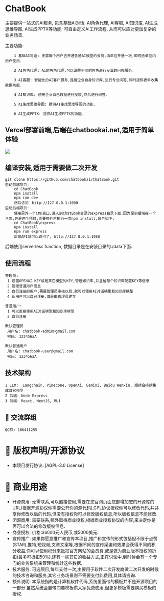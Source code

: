 # ChatBook

主要提供一站式的AI服务, 包含基础AI对话, AI角色代理, AI客服, AI知识库, AI生成思维导图, AI生成PPTX等功能; 可自由定义AI工作流程, 从而可以应对更加复杂的业务场景.

主要功能:
```
    1 基础AI对话: 无需每个用户去开通各通AI模型的会员,由单位开通一次,即可给单位内用户使用.

    2 AI角色代理: Ai的角色代理,可以设置不同的角色进行专业的问答服务.

    3 AI客服: 智能化的AI客户服务,连接企业自身知识库,进行专业问答,同时提供表单收集数据功能.

    4 AI知识库: 使用企业自己数据进行投喂,然后进行问答.

    5 AI生成思维导图: 提供AI生成思维导图的功能.
    
    6 AI生成PPTX: 提供AI生成PPTX的功能.
```


## Vercel部署前端,后端在chatbookai.net,适用于简单体验

[![][vercel-deploy-shield]][vercel-deploy-link]

## 编译安装,适用于需要做二次开发
```
git clone https://github.com/chatbookai/ChatBook.git
启动前端项目:
    cd ChatBook
    npm install
    npm run dev
    然后访问　http://127.0.0.1:3000
启动后端项目:
    使用另外一个CMD窗口,进入到ChatBook目录的express目录下面,因为是前后端在一个仓库,但是两个项目,需要额外再执行一次npm install,命令如下:
    cd ChatBook\express
    npm install
    npm run express
    后端API就可以访问了, http://127.0.0.1:1988

```
后端使用serverless function, 数据目录是在安装目录的./data下面.

## 使用流程
```
管理员: 
 1 设置OPENAI KEY或是其它模型的KEY,管理知识库,并且给每个知识库配置KEY等信息
 2 管理普通用户信息
 3 自行注册的用户,需要管理员审核以后,就可以使用AI对话模型和知识库模型
 4 新用户可以自己注册,或是由管理员建立

普通用户: 
 1 可以直接使用AI对话模型和知识库模型
 2 自行注册

默认管理员
 用户名: chatbook-admin@gmail.com
 密码: 123456aA

默认普通用户
 用户名: chatbook-user@gmail.com
 密码: 123456aA

```

## 技术架构
    1 LLM:  Langchain, Pinecone, OpenAi, Gemini, Baidu Wenxin, 后续会持续集成其它模型
    2 后端: Node Express
    3 前端: React, NextJS, MUI

## 🚀 交流群组
    QQ群: 186411255

# 📄 版权声明/开源协议
- 本项目发行协议: [AGPL-3.0 License]

# 🧮 商业用途
- 开源商用: 无需联系,可以直接使用,需要在您官网页面底部增加您的开源库的URL(根据开源协议你需要公开你的源代码),GPL协议授权你可以修改代码,并共享你修改以后的代码,但没有授权你可以修改版权信息,所以版权信息不能修改.
- 闭源商用: 需要联系,额外取得商业授权,根据商业授权协议的内容,来决定你是否可以合法的修改版权信息.
- 商业授权: 价格:36000元人民币,或5000美元.
- 宣传推广: 如果你愿意推广和宣传本项目,推广和宣传的形式包括但不限于点赞(STAR),推特,短视频,文章文案等,根据不同的宣传渠道和效果会获得不同的积分收益,你可以使用积分来抵扣官方网站的会员费,或是做为商业版本授权的折扣(最多可抵扣50%),还有一些其它的收益方式,正在讨论中,到时候会有一个专门的业务系统来管理和统计这些数据.
- 技术服务: 可选项目,每年支付一次,主要用于软件二次开发商做二次开发的时候的技术咨询和服务,其它业务场景则不需要支付此费用,具体请咨询.
- 额外说明: 本系统指的是计算机软件代码,系统里面带的模板并不是开源项目的一部分.虽然系统会自带四套模板供大家免费使用,但更多模板需要购买模板的授权.

<!-- LINK GROUP -->
[vercel-deploy-link]: https://vercel.com/new/clone?repository-url=https%3A%2F%2Fgithub.com%2Fchatbookai%2FChatBook&project-name=ChatBook&repository-name=ChatBook
[vercel-deploy-shield]: https://vercel.com/button
